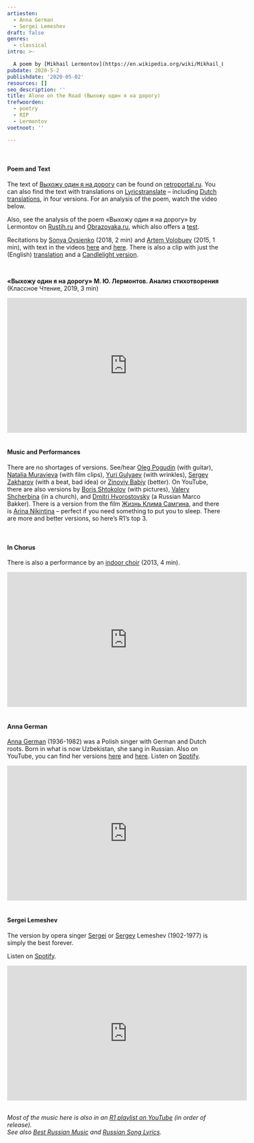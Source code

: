 ```yaml
---
artiesten:
  - Anna German
  - Sergei Lemeshev
draft: false
genres:
  - classical
intro: >-

  A poem by [Mikhail Lermontov](https://en.wikipedia.org/wiki/Mikhail_Lermontov) ([Михаил Лермонтов](https://ru.wikipedia.org/wiki/%D0%9B%D0%B5%D1%80%D0%BC%D0%BE%D0%BD%D1%82%D0%BE%D0%B2%2C_%D0%9C%D0%B8%D1%85%D0%B0%D0%B8%D0%BB_%D0%AE%D1%80%D1%8C%D0%B5%D0%B2%D0%B8%D1%87)), written long ago (1841), shortly before his life came to an end. It was set to music by [Elizaveta Shashina](https://ru.wikipedia.org/wiki/%D0%A8%D0%B0%D1%88%D0%B8%D0%BD%D0%B0,_%D0%95%D0%BB%D0%B8%D0%B7%D0%B0%D0%B2%D0%B5%D1%82%D0%B0_%D0%A1%D0%B5%D1%80%D0%B3%D0%B5%D0%B5%D0%B2%D0%BD%D0%B0) in 1861 and has since been performed by many.
pubdate: 2020-5-2
publishdate: '2020-05-02'
resources: []
seo_description: ''
title: Alone on the Road (Выхожу один я на дорогу)
trefwoorden:
  - poetry
  - RIP
  - Lermontov
voetnoot: ''

---
```


<br/>

#### Poem and Text<br/>
The text of [Выхожу один я на дорогу](https://ru.wikipedia.org/wiki/%D0%92%D1%8B%D1%85%D0%BE%D0%B6%D1%83_%D0%BE%D0%B4%D0%B8%D0%BD_%D1%8F_%D0%BD%D0%B0_%D0%B4%D0%BE%D1%80%D0%BE%D0%B3%D1%83) can be found on [retroportal.ru](https://pesni.retroportal.ru/sr1/19.shtml). You can also find the text with translations on [Lyricstranslate](https://lyricstranslate.com/en/vyhozhu-odin-ya-na-dorogu-выхожу-один-я-на-дорогу-i-go-out-towards-roa.html) – including [Dutch translations](https://lyricstranslate.com/en/vyhozhu-odin-ya-na-dorogu-выхожу-один-я-на-дорогу-eenzaam-loop-ik-langs-de-weg-waar-rulle.html), in four versions. For an analysis of the poem, watch the video below.

Also, see the analysis of the poem «Выхожу один я на дорогу» by Lermontov on [Rustih.ru](https://rustih.ru/mixail-lermontov-vyxozhu-odin-ya-na-dorogu/) and [Obrazovaka.ru](https://obrazovaka.ru/analiz-stihotvoreniya/lermontov/vyhozhu-odin-ya-na-dorogu.html), which also offers a [test](https://obrazovaka.ru/test/po-stihotvoreniyu-vyhozhu-odin-ya-na-dorogu-lermontova.html).

Recitations by [Sonya Ovsienko](https://www.youtube.com/watch?v=VMQ9k_Gi5XI) (2018, 2 min) and [Artem Volobuev](https://www.youtube.com/watch?v=uyDlMIH7brw) (2015, 1 min), with text in the videos [here](https://www.youtube.com/watch?v=xDE-OA0ommk) and [here](https://www.youtube.com/watch?v=GfR7PQ1iH90). There is also a clip with just the (English) [translation](https://youtu.be/Z3Ba-sTBJcY) and a [Candlelight version](https://youtu.be/njpwezT7fZ0).

<br/>

**«Выхожу один я на дорогу» М. Ю. Лермонтов. Анализ стихотворения** <br/>
(Классное Чтение, 2019, 3 min)

<iframe width="560" height="315" src="https://www.youtube.com/embed/3Z5luTqgMOY" frameborder="0" allow="accelerometer; autoplay; encrypted-media; gyroscope; picture-in-picture" allowfullscreen></iframe>

<br/>
<br/>

#### Music and Performances<br/>
There are no shortages of versions. See/hear [Oleg Pogudin](https://youtu.be/Yu2rtU1EEtU) (with guitar), [Natalia Muravieva](https://youtu.be/fTrFc0krKqU) (with film clips), [Yuri Gulyaev](https://youtu.be/ztnLGh6fkIM) (with wrinkles), [Sergey Zakharov](https://www.youtube.com/watch?v=WesrJHmc51w) (with a beat, bad idea) or [Zinoviy Babiy](https://youtu.be/t5S2L9-cCpE) (better). On YouTube, there are also versions by [Boris Shtokolov](https://www.youtube.com/watch?v=WzUfRK4-vKE) (with pictures), [Valery Shcherbina](https://youtu.be/FAa7IM38X8Y) (in a church), and [Dmitri Hvorostovsky](https://www.youtube.com/watch?v=SJ86A9NCKew) (a Russian Marco Bakker). There is a version from the film [Жизнь Клима Самгина](https://youtu.be/0a_1_I5r1eY), and there is [Arina Nikintina](https://youtu.be/fG_O7dE4LcQ) – perfect if you need something to put you to sleep. There are more and better versions, so here’s R1’s top 3.

<br/> 


#### In Chorus

There is also a performance by an [indoor choir](https://youtu.be/6hSox3BUPoc) (2013, 4 min).

<iframe width="560" height="315" src="https://www.youtube.com/embed/xDKUPoKX2jg" frameborder="0" allow="accelerometer; autoplay; encrypted-media; gyroscope; picture-in-picture" allowfullscreen></iframe>

<br/>
<br/>

#### Anna German

[Anna German](https://en.wikipedia.org/wiki/Anna_German) (1936-1982) was a Polish singer with German and Dutch roots. Born in what is now Uzbekistan, she sang in Russian. Also on YouTube, you can find her versions [here](https://youtu.be/Bl9VDbRwOxo) and [here](https://youtu.be/WCiBakuHsBA). Listen on [Spotify](https://open.spotify.com/track/5BDoe2MqqdiT8yvFbvOhFy?si=ztlKwleVQgWaeO4d92wZ5w).

<iframe width="560" height="315" src="https://www.youtube.com/embed/6g-jkbFv8p4" frameborder="0" allow="accelerometer; autoplay; encrypted-media; gyroscope; picture-in-picture" allowfullscreen></iframe>

<br/>
<br/>

#### Sergei Lemeshev

The version by opera singer [Sergei](https://en.wikipedia.org/wiki/Sergei_Lemeshev) or [Sergey](https://russiapedia.rt.com/prominent-russians/music/sergey-lemeshev/) Lemeshev (1902-1977) is simply the best forever.

Listen on [Spotify](https://open.spotify.com/track/3gz1j7K8lQ4byqPQ8uI3Bf?si=JTPQ-W07RLajNkR83giCYQ).

<iframe width="560" height="315" src="https://www.youtube.com/embed/aDnJ88PMqQE" frameborder="0" allow="accelerometer; autoplay; encrypted-media; gyroscope; picture-in-picture" allowfullscreen></iframe>

<br/>
<br/>

*Most of the music here is also in an [R1 playlist on YouTube](https://www.youtube.com/playlist?list=PLeE-zqOrSLhxfIpK2vuUJNCKSzyVBi0yM) (in order of release).* <br/>
*See also [Best Russian Music](https://www.youtube.com/playlist?list=PLeE-zqOrSLhxTFYDvlwUu4hYby9DojwoD) and [Russian Song Lyrics](https://www.youtube.com/playlist?list=PLeE-zqOrSLhzkRCATzT8__oNifBChVHGK).*
